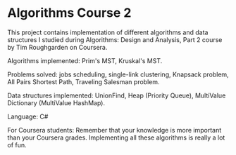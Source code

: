 Algorithms Course 2
=================

This project contains implementation of different algorithms and data structures I studied during Algorithms: Design and Analysis, Part 2 course by Tim Roughgarden on Coursera.

Algorithms implemented: Prim's MST, Kruskal's MST.

Problems solved: jobs scheduling, single-link clustering, Knapsack problem, All Pairs Shortest Path, Traveling Salesman problem.

Data structures implemented: UnionFind, Heap (Priority Queue), MultiValue Dictionary (MultiValue HashMap).

Language: C#

For Coursera students: Remember that your knowledge is more important than your Coursera grades. Implementing all these algorithms is really a lot of fun.
